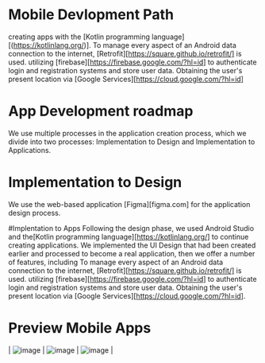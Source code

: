# Mobile Devlopment Path
creating apps with the [Kotlin programming language][(https://kotlinlang.org/)]. To manage every aspect of an Android data connection to the internet, [Retrofit][https://square.github.io/retrofit/] is used. utilizing [firebase][https://firebase.google.com/?hl=id] to authenticate login and registration systems and store user data. Obtaining the user's present location via [Google Services][https://cloud.google.com/?hl=id]

# App Development roadmap
We use multiple processes in the application creation process, which we divide into two processes: Implementation to Design and Implementation to Applications.

# Implementation to Design
We use the web-based application [Figma][figma.com] for the application design process.

#Implentation to Apps
Following the design phase, we used Android Studio and the[Kotlin programming language][https://kotlinlang.org/] to continue creating applications. We implemented the UI Design that had been created earlier and processed to become a real application, then we offer a number of features, including To manage every aspect of an Android data connection to the internet, [Retrofit][https://square.github.io/retrofit/] is used. utilizing [firebase][https://firebase.google.com/?hl=id] to authenticate login and registration systems and store user data. Obtaining the user's present location via [Google Services][https://cloud.google.com/?hl=id].

# Preview Mobile Apps

| ![image]([URL1](https://github.com/PS419-OVJ/OVJ-apps/assets/106564460/28f1e141-04e5-458f-9508-306140ea3420)) | ![image]([URL2](https://github.com/PS419-OVJ/OVJ-apps/assets/106564460/b72070ba-c43a-4575-922d-a107c62665a3)) | ![image]([URL3](https://github.com/PS419-OVJ/OVJ-apps/assets/106564460/9e97f3e2-b0c6-4630-95c2-52f6682c89f7)) |




